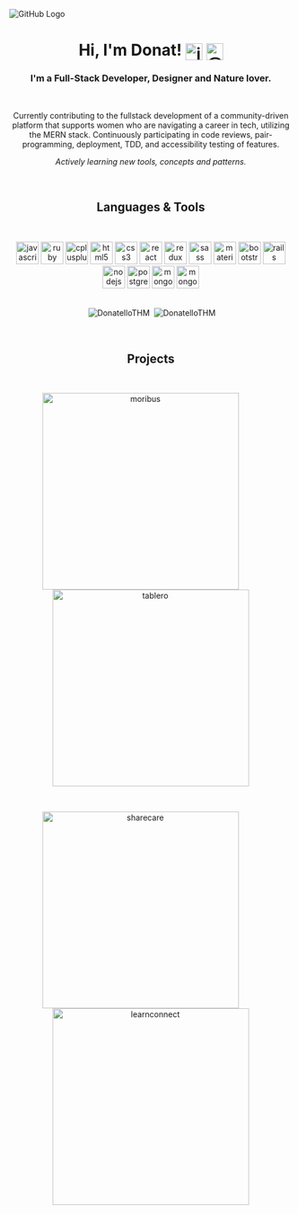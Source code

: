 ![GitHub Logo](https://i.ibb.co/BZgXG5h/donatlogo.png)
<h1 align=center>Hi, I'm Donat! <span><a href=https://www.linkedin.com/in/donat-pllana-a1b541145 target="blank"><img
                align="center" src=https://devicon.dev/devicon.git/icons/linkedin/linkedin-original.svg
                alt="jacksonchen171" height="30" width="30" /></a>
        <a href=https://medium.com/@donatpllana target="blank"><img align="center"
                src=https://cdn.jsdelivr.net/npm/simple-icons@3.0.1/icons/medium.svg alt="@donatpllana" height="30"
                width="30" /></a></span></h1>
<h3 align=center>I'm a Full-Stack Developer, Designer and Nature lover. </h3><br>

<p align=center>Currently contributing to the fullstack development of a community-driven platform that supports
    women who are navigating a career in tech, utilizing the MERN stack. Continuously participating in code reviews,
    pair-programming, deployment, TDD, and accessibility testing of features.</p>
<p align=center><em>Actively learning new tools, concepts and patterns.</em></p>
<br>
<h2 align=center>Languages & Tools</h2>
<br>
<p align=center>
    <img src="https://devicons.github.io/devicon/devicon.git/icons/javascript/javascript-original.svg" alt="javascript"
        width="40" height="40" />
    <img src="https://devicons.github.io/devicon/devicon.git/icons/ruby/ruby-original-wordmark.svg" alt="ruby"
        width="40" height="40" />
    <img src="https://devicons.github.io/devicon/devicon.git/icons/cplusplus/cplusplus-original.svg" alt="cplusplus"
        width="40" height="40" />
    <img src="https://devicons.github.io/devicon/devicon.git/icons/html5/html5-original-wordmark.svg" alt="html5"
        width="40" height="40" />
    <img src="https://devicons.github.io/devicon/devicon.git/icons/css3/css3-original-wordmark.svg" alt="css3"
        width="40" height="40" />
    <img src="https://devicons.github.io/devicon/devicon.git/icons/react/react-original-wordmark.svg" alt="react"
        width="40" height="40" />
    <img src="https://devicons.github.io/devicon/devicon.git/icons/redux/redux-original.svg" alt="redux" width="40"
        height="40" />
    <img src="https://devicons.github.io/devicon/devicon.git/icons/sass/sass-original.svg" alt="sass" width="40"
        height="40" />
    <img src="https://devicons.github.io/devicon/devicon.git/icons/materialui/materialui-original.svg" alt="materialui"
        width="40" height="40" />
    <img src="https://devicons.github.io/devicon/devicon.git/icons/bootstrap/bootstrap-plain.svg" alt="bootstrap"
        width="40" height="40" />
    <img src="https://devicons.github.io/devicon/devicon.git/icons/rails/rails-original-wordmark.svg" alt="rails"
        width="40" height="40" />
    <img src='https://devicon.dev/devicon.git/icons/nodejs/nodejs-original.svg' alt='nodejs' width='40' height='40' />
    <img src="https://devicons.github.io/devicon/devicon.git/icons/postgresql/postgresql-original-wordmark.svg"
        alt="postgresql" width="40" height="40" />
    <img src='https://devicon.dev/devicon.git/icons/mongodb/mongodb-original.svg' alt='mongodb' width='40'
        height='40' />
    <img src='https://devicon.dev/devicon.git/icons/jenkins/jenkins-original.svg' alt='mongodb' width='40'
        height='40' />
    <br>
    <br>
</p>
<p align=center><span align="center">&nbsp;<img align="center"
            src="https://github-readme-stats.vercel.app/api?username=DonatelloTHM&show_icons=true&icon_color=686d76&title_color=212121&hide_border=true"
            alt="DonatelloTHM" /></span>
    <span align="center">&nbsp;<img align="center"
            src="https://github-readme-stats.vercel.app/api/top-langs/?username=DonatelloTHM&langs_count=3&title_color=212121&hide_border=true"
            alt="DonatelloTHM" /></span></p>
<br>
<h2 align="center">Projects</h2>
<br>
<p align="center">
    <span><a href=https://github.com/DonatelloTHM/Moribus-frontend target="blank"><img align="center"
                src=https://i.ibb.co/MkMzLFD/moribusfrontend.png alt="moribus" width="350" /></a></span>
    &nbsp;&nbsp;&nbsp;&nbsp;&nbsp;&nbsp;&nbsp;&nbsp;<span><a href=https://github.com/DonatelloTHM/tablero target="blank"><img align="center"
                src=https://i.ibb.co/ctw5CYF/Screen-Shot-2020-12-12-at-7-59-12-PM.png alt="tablero"
                width="350" /></a></span></p>
<br>
<p align="center">
    <span><a href=https://github.com/vuonga1103/sharecare target="blank"><img align="center"
                src=https://i.ibb.co/j3znnY0/Screen-Shot-2020-09-27-at-12-04-54-PM.png alt="sharecare" width="350" /></a></span>
    &nbsp;&nbsp;&nbsp;&nbsp;&nbsp;&nbsp;&nbsp;&nbsp;<span><a href=https://github.com/DonatelloTHM/LearnConnect target="blank"><img align="center"
                src=https://i.ibb.co/F7hfbj2/Screen-Shot-2020-12-12-at-2-57-56-PM.png alt="learnconnect"
                width="350" /></a></span></p>
<br>
